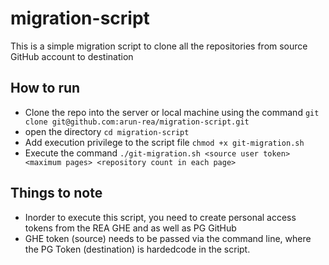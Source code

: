 # migration-script
This is a simple migration script to clone all the repositories from source GitHub account to destination

## How to run
- Clone the repo into the server or local machine using the command `git clone git@github.com:arun-rea/migration-script.git`
- open the directory `cd migration-script`
- Add execution privilege to the script file `chmod +x git-migration.sh`
- Execute the command `./git-migration.sh <source user token> <maximum pages> <repository count in each page>`

## Things to note

- Inorder to execute this script, you need to create personal access tokens from the REA GHE and as well as PG GitHub
- GHE token (source) needs to be passed via the command line, where the PG Token (destination) is hardedcode in the script.
